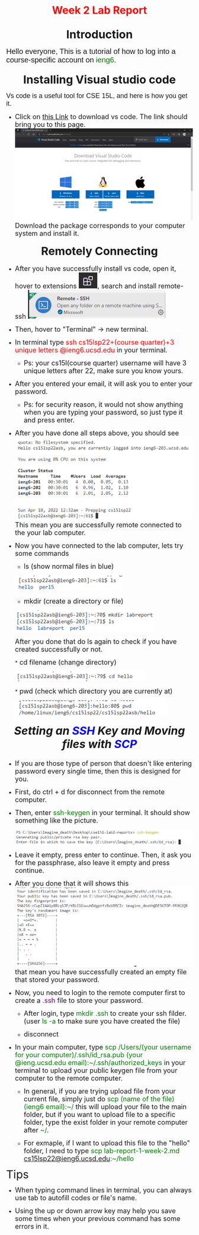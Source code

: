 <h1 align = "center">
   <span style ="color:red">Week 2 Lab Report</span>
</h1>

<h2 align = "center">
    <span style = "font-size: 30px">Introduction</span>
</h2>

<span style = "font-size: 20px; font-family:Arial"> Hello everyone, This is a tutorial of how to log into a course-specific account on <span style = "color:green">ieng6</span>.</span>

<h3 align = "center">
    <span style = "font-size:30px"> Installing Visual studio code</span>
    </h3>

<span style = "font-size: 18px; font-family:Arial">
    Vs code is a useful tool for CSE 15L, and here is how you get it.
</span>

* <span style = "font-size: 18px"> Click on [this Link](https://code.visualstudio.com/download) to download vs code. The link should bring you to this page.
![Image](vscode.png) Download the package corresponds to your computer system and install it.
</span>

<h4 align = "center">
    <span style = "font-size:30px">Remotely Connecting</span>
</h4>

* <span style = "font-size: 18px"> After you have successfully install vs code, open it, hover to extensions ![Image](extensions.png), search and install remote-ssh ![Image](remotessh.png)

* <span style = "font-size: 18px"> Then, hover to "Terminal" -> new terminal.

* <span style = "font-size: 18px"> In terminal type <span style = "color:red">ssh cs15lsp22+(course quarter)+3 unique letters @ieng6.ucsd.edu </span> in your terminal.</span>
    
    * <span style = "font-size: 18px"> Ps: your cs15l(course quarter) username will have 3 unique letters after 22, make sure you know yours.</span>

* <span style = "font-size: 18px"> After you entered your email, it will ask you to enter your password.</span>

    * <span style = "font-size: 18px"> Ps: for security reason, it would not show anything when you are typing your password, so just type it and press enter.</span>

* <span style = "font-size: 18px"> After you have done all steps above, you should see ![Image](login.png) This mean you are successfully remote connected to the your lab computer.

* <span style = "font-size: 18px"> Now you have connected to the lab computer, lets try some commands
    * <span style = "font-size: 18px"> ls (show normal files in blue)
    
    ![Image](ls.png)

    * <span style = "font-size: 18px"> mkdir (create a directory or file)

    ![Image](mkdir.png)

    <span style = "font-size: 18px"> After you done that do ls again to check if you have created successfully or not.

    *<span style = "font-size: 18px"> cd filename (change directory)

    ![Image](cd.png)

    *<span style = "font-size: 18px"> pwd (check which directory you are currently at)

    ![Image](pwd.png)


<h5 align = "center">
   <span style = "font-size: 30px"> Setting an <span style = "color: blue">SSH </span> Key and Moving files with <span style = "color: blue">SCP</span></span>
       
</h5>

* <span style = "font-size: 18px">If you are those type of person that doesn't like entering password every single time, then this is designed for you.

* <span style = "font-size: 18px">First, do ctrl + d for disconnect from the remote computer.

* <span style = "font-size: 18px">Then, enter <span style = "color:green"> ssh-keygen</span> in your terminal. It should show something like the picture.

  ![Image](keygen1.png)

* <span style = "font-size:18px">Leave it empty, press enter to continue. Then, it ask you for the passphrase, also leave it empty and press continue.

* <span style = "font-size:18px"> After you done that it will shows this ![Image](keygen.png) that mean you have successfully created an empty file that stored your password.

* <span style = "font-size:18px"> Now, you need to login to the remote computer first to create a <span style = "color:purple">.ssh</span> file to store your password.

    * <span style = "font-size:18px"> After login, type <span style = "color:green"> mkdir .ssh</span> to create your ssh filder. (user <span style = "color:green">ls -a </span> to make sure you have created the file)

    * <span style = "font-size:18px"> disconnect

* <span style = "font-size:18px"> In your main computer, type <span style = "color:green"> scp /Users/(your username for your computer)/.ssh/id_rsa.pub (your @ieng.ucsd.edu email):~/.ssh/authorized_keys</span> in your terminal to upload your public keygen file from your computer to the remote computer.

    * <span style = "font-size:18px"> In general, if you are trying upload file from your current file, simply just do <span style = "color:green">scp (name of the file) (ieng6 email):~/</span> this will upload your file to the main folder, but if you want to upload file to a specific folder, type the exist folder in your remote computer after <span style = "color:green"> ~/</span>.

    * <span style = "font-size:18px"> For exmaple, if I want to upload this file to the "hello" folder, I need to type <span style = "color:green">scp lab-report-1-week-2.md cs15lsp22@ieng6.ucsd.edu:~/hello

       <center>
<span style = "font-size:30px"> Tips</center>

* <span style = "font-size:18px"> When typing command lines in terminal, you can always use tab to autofill codes or file's name.

* <span style = "font-size:18px"> Using the up or down arrow key may help you save some times when your previous command has some errors in it.

    



